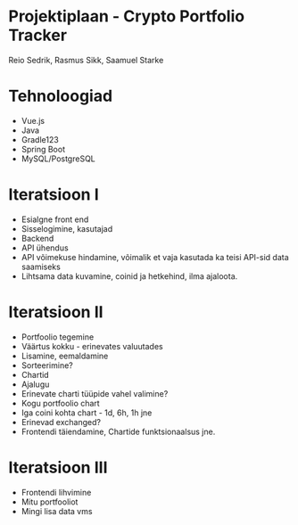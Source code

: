# Projektiplaan - Crypto Portfolio Tracker
Reio Sedrik,
Rasmus Sikk,
Saamuel Starke

# Tehnoloogiad 
 - Vue.js
 - Java
 - Gradle123
 - Spring Boot
 - MySQL/PostgreSQL

# Iteratsioon I
- Esialgne front end
- Sisselogimine, kasutajad
- Backend 
- API ühendus
- API võimekuse hindamine, võimalik et vaja kasutada ka teisi API-sid data saamiseks
- Lihtsama data kuvamine, coinid ja hetkehind, ilma ajaloota.

# Iteratsioon II
- Portfoolio tegemine 
- Väärtus kokku - erinevates valuutades
- Lisamine, eemaldamine
- Sorteerimine?
- Chartid
- Ajalugu
- Erinevate charti tüüpide vahel valimine?
- Kogu portfoolio chart
- Iga coini kohta chart - 1d, 6h, 1h jne
- Erinevad exchanged?
- Frontendi täiendamine, Chartide funktsionaalsus jne.

# Iteratsioon III	
- Frontendi lihvimine
- Mitu portfooliot
- Mingi lisa data vms
